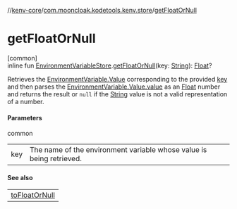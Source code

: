 //[kenv-core](../../index.md)/[com.mooncloak.kodetools.kenv.store](index.md)/[getFloatOrNull](get-float-or-null.md)

# getFloatOrNull

[common]\
inline fun [EnvironmentVariableStore](-environment-variable-store/index.md).[getFloatOrNull](get-float-or-null.md)(key: [String](https://kotlinlang.org/api/latest/jvm/stdlib/kotlin/-string/index.html)): [Float](https://kotlinlang.org/api/latest/jvm/stdlib/kotlin/-float/index.html)?

Retrieves the [EnvironmentVariable.Value](../com.mooncloak.kodetools.kenv/-environment-variable/-value/index.md) corresponding to the provided [key](get-float-or-null.md) and then parses the [EnvironmentVariable.Value.value](https://kotlinlang.org/api/latest/jvm/stdlib/kotlin/-string/index.html) as an [Float](https://kotlinlang.org/api/latest/jvm/stdlib/kotlin/-float/index.html) number and returns the result or `null` if the [String](https://kotlinlang.org/api/latest/jvm/stdlib/kotlin/-string/index.html) value is not a valid representation of a number.

#### Parameters

common

| | |
|---|---|
| key | The name of the environment variable whose value is being retrieved. |

#### See also

| |
|---|
| [toFloatOrNull](https://kotlinlang.org/api/latest/jvm/stdlib/kotlin.text/index.html) |
